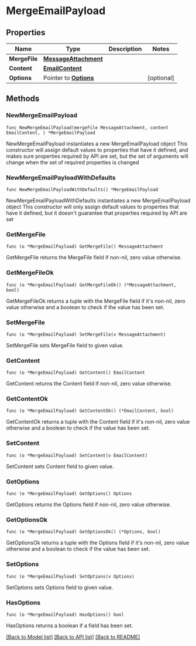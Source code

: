 # MergeEmailPayload

## Properties

Name | Type | Description | Notes
------------ | ------------- | ------------- | -------------
**MergeFile** | [**MessageAttachment**](MessageAttachment.md) |  | 
**Content** | [**EmailContent**](EmailContent.md) |  | 
**Options** | Pointer to [**Options**](Options.md) |  | [optional] 

## Methods

### NewMergeEmailPayload

`func NewMergeEmailPayload(mergeFile MessageAttachment, content EmailContent, ) *MergeEmailPayload`

NewMergeEmailPayload instantiates a new MergeEmailPayload object
This constructor will assign default values to properties that have it defined,
and makes sure properties required by API are set, but the set of arguments
will change when the set of required properties is changed

### NewMergeEmailPayloadWithDefaults

`func NewMergeEmailPayloadWithDefaults() *MergeEmailPayload`

NewMergeEmailPayloadWithDefaults instantiates a new MergeEmailPayload object
This constructor will only assign default values to properties that have it defined,
but it doesn't guarantee that properties required by API are set

### GetMergeFile

`func (o *MergeEmailPayload) GetMergeFile() MessageAttachment`

GetMergeFile returns the MergeFile field if non-nil, zero value otherwise.

### GetMergeFileOk

`func (o *MergeEmailPayload) GetMergeFileOk() (*MessageAttachment, bool)`

GetMergeFileOk returns a tuple with the MergeFile field if it's non-nil, zero value otherwise
and a boolean to check if the value has been set.

### SetMergeFile

`func (o *MergeEmailPayload) SetMergeFile(v MessageAttachment)`

SetMergeFile sets MergeFile field to given value.


### GetContent

`func (o *MergeEmailPayload) GetContent() EmailContent`

GetContent returns the Content field if non-nil, zero value otherwise.

### GetContentOk

`func (o *MergeEmailPayload) GetContentOk() (*EmailContent, bool)`

GetContentOk returns a tuple with the Content field if it's non-nil, zero value otherwise
and a boolean to check if the value has been set.

### SetContent

`func (o *MergeEmailPayload) SetContent(v EmailContent)`

SetContent sets Content field to given value.


### GetOptions

`func (o *MergeEmailPayload) GetOptions() Options`

GetOptions returns the Options field if non-nil, zero value otherwise.

### GetOptionsOk

`func (o *MergeEmailPayload) GetOptionsOk() (*Options, bool)`

GetOptionsOk returns a tuple with the Options field if it's non-nil, zero value otherwise
and a boolean to check if the value has been set.

### SetOptions

`func (o *MergeEmailPayload) SetOptions(v Options)`

SetOptions sets Options field to given value.

### HasOptions

`func (o *MergeEmailPayload) HasOptions() bool`

HasOptions returns a boolean if a field has been set.


[[Back to Model list]](../README.md#documentation-for-models) [[Back to API list]](../README.md#documentation-for-api-endpoints) [[Back to README]](../README.md)


